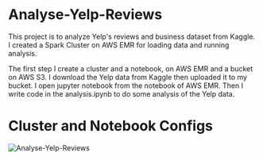 # Analyse-Yelp-Reviews
This project is to analyze Yelp's reviews and business dataset from Kaggle. I created a Spark Cluster on AWS EMR for loading data and running analysis.

The first step I create a cluster and a notebook, on AWS EMR and a bucket on AWS S3. I download the Yelp data from Kaggle then uploaded it to my bucket. I open jupyter notebook from the notebook of AWS EMR. Then I write code in the analysis.ipynb to do some analysis of the Yelp data.

# Cluster and Notebook Configs
![Analyse-Yelp-Reviews](../master/assets/Cluster.png)
